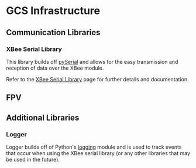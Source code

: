 # GCS Infrastructure

## Communication Libraries
<!-- Libraries? Maybe there will be another one made for future iterations of this project :O -->

### XBee Serial Library
This library builds off [pySerial](https://pyserial.readthedocs.io/en/latest/pyserial.html) and allows for the easy transmission and reception of data over the XBee module.

Refer to the [XBee Serial Library][xbee_readme.md] page for further details and documentation.

## FPV
<!-- TO DO -->
## Additional Libraries

### Logger
Logger builds off of Python's [logging](https://docs.python.org/3/library/logging.html) module and is used to track events that occur when using the XBee serial library (or any other libraries that may be used in the future).

[xbee_readme.md]: ./Communication/XBee/README.md